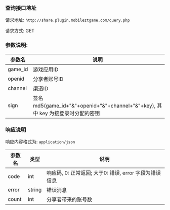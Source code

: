 ### 查询接口地址

请求地址: `http://share.plugin.mobileztgame.com/query.php` 

请求方式: GET

### 参数说明:


| 参数名  | 说明          |
|---------|---------------|
| game_id | 游戏应用ID    |
| openid  | 分享者账号ID  |
| channel | 渠道ID        |
| sign    | 签名 md5(game_id+"&"+openid+"&"+channel+"&"+key), 其中 key 为接登录时分配的密钥 |


### 响应说明

响应内容格式为: `application/json`


| 参数名  | 类型   | 说明          |
|---------|--------|---------------|
| code    | int    | 响应码, 0: 正常返回; 大于0: 错误, error 字段为错误信息  |
| error   | string | 错误消息           |
| count   | int    | 分享者带来的账号数 |
